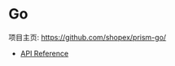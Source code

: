 Go
==========

项目主页:  https://github.com/shopex/prism-go/

* [API Reference](http://godoc.org/github.com/shopex/prism-go)
